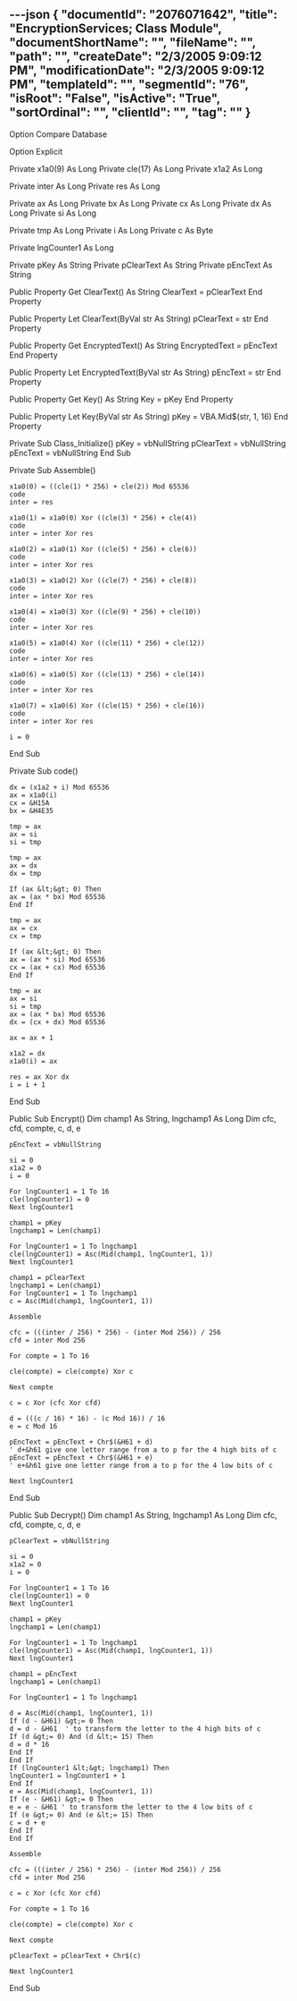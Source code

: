 ---json
{
  "documentId": "2076071642",
  "title": "EncryptionServices; Class Module",
  "documentShortName": "",
  "fileName": "",
  "path": "",
  "createDate": "2/3/2005 9:09:12 PM",
  "modificationDate": "2/3/2005 9:09:12 PM",
  "templateId": "",
  "segmentId": "76",
  "isRoot": "False",
  "isActive": "True",
  "sortOrdinal": "",
  "clientId": "",
  "tag": ""
}
---

Option Compare Database

Option Explicit

Private x1a0(9) As Long
Private cle(17) As Long
Private x1a2 As Long

Private inter As Long
Private res As Long

Private ax As Long
Private bx As Long
Private cx As Long
Private dx As Long
Private si As Long

Private tmp As Long
Private i As Long
Private c As Byte

Private lngCounter1 As Long

Private pKey As String
Private pClearText As String
Private pEncText As String

Public Property Get ClearText() As String
    ClearText = pClearText
End Property

Public Property Let ClearText(ByVal str As String)
    pClearText = str
End Property

Public Property Get EncryptedText() As String
    EncryptedText = pEncText
End Property

Public Property Let EncryptedText(ByVal str As String)
    pEncText = str
End Property

Public Property Get Key() As String
    Key = pKey
End Property

Public Property Let Key(ByVal str As String)
    pKey = VBA.Mid$(str, 1, 16)
End Property

Private Sub Class_Initialize()
    pKey = vbNullString
    pClearText = vbNullString
    pEncText = vbNullString
End Sub

Private Sub Assemble()

    x1a0(0) = ((cle(1) * 256) + cle(2)) Mod 65536
    code
    inter = res
    
    x1a0(1) = x1a0(0) Xor ((cle(3) * 256) + cle(4))
    code
    inter = inter Xor res
    
    x1a0(2) = x1a0(1) Xor ((cle(5) * 256) + cle(6))
    code
    inter = inter Xor res
    
    x1a0(3) = x1a0(2) Xor ((cle(7) * 256) + cle(8))
    code
    inter = inter Xor res
    
    x1a0(4) = x1a0(3) Xor ((cle(9) * 256) + cle(10))
    code
    inter = inter Xor res
    
    x1a0(5) = x1a0(4) Xor ((cle(11) * 256) + cle(12))
    code
    inter = inter Xor res
    
    x1a0(6) = x1a0(5) Xor ((cle(13) * 256) + cle(14))
    code
    inter = inter Xor res
    
    x1a0(7) = x1a0(6) Xor ((cle(15) * 256) + cle(16))
    code
    inter = inter Xor res
    
    i = 0

End Sub

Private Sub code()
    
    dx = (x1a2 + i) Mod 65536
    ax = x1a0(i)
    cx = &H15A
    bx = &H4E35
    
    tmp = ax
    ax = si
    si = tmp
    
    tmp = ax
    ax = dx
    dx = tmp
    
    If (ax &lt;&gt; 0) Then
    ax = (ax * bx) Mod 65536
    End If
    
    tmp = ax
    ax = cx
    cx = tmp
    
    If (ax &lt;&gt; 0) Then
    ax = (ax * si) Mod 65536
    cx = (ax + cx) Mod 65536
    End If
    
    tmp = ax
    ax = si
    si = tmp
    ax = (ax * bx) Mod 65536
    dx = (cx + dx) Mod 65536
    
    ax = ax + 1
    
    x1a2 = dx
    x1a0(i) = ax
    
    res = ax Xor dx
    i = i + 1

End Sub

Public Sub Encrypt()
    Dim champ1 As String, lngchamp1 As Long
    Dim cfc, cfd, compte, c, d, e

    pEncText = vbNullString

    si = 0
    x1a2 = 0
    i = 0

    For lngCounter1 = 1 To 16
    cle(lngCounter1) = 0
    Next lngCounter1

    champ1 = pKey
    lngchamp1 = Len(champ1)

    For lngCounter1 = 1 To lngchamp1
    cle(lngCounter1) = Asc(Mid(champ1, lngCounter1, 1))
    Next lngCounter1

    champ1 = pClearText
    lngchamp1 = Len(champ1)
    For lngCounter1 = 1 To lngchamp1
    c = Asc(Mid(champ1, lngCounter1, 1))

    Assemble

    cfc = (((inter / 256) * 256) - (inter Mod 256)) / 256
    cfd = inter Mod 256

    For compte = 1 To 16

    cle(compte) = cle(compte) Xor c

    Next compte

    c = c Xor (cfc Xor cfd)

    d = (((c / 16) * 16) - (c Mod 16)) / 16
    e = c Mod 16

    pEncText = pEncText + Chr$(&H61 + d)
    ' d+&h61 give one letter range from a to p for the 4 high bits of c
    pEncText = pEncText + Chr$(&H61 + e)
    ' e+&h61 give one letter range from a to p for the 4 low bits of c

    Next lngCounter1

End Sub

Public Sub Decrypt()
    Dim champ1 As String, lngchamp1 As Long
    Dim cfc, cfd, compte, c, d, e

    pClearText = vbNullString

    si = 0
    x1a2 = 0
    i = 0

    For lngCounter1 = 1 To 16
    cle(lngCounter1) = 0
    Next lngCounter1

    champ1 = pKey
    lngchamp1 = Len(champ1)

    For lngCounter1 = 1 To lngchamp1
    cle(lngCounter1) = Asc(Mid(champ1, lngCounter1, 1))
    Next lngCounter1

    champ1 = pEncText
    lngchamp1 = Len(champ1)

    For lngCounter1 = 1 To lngchamp1

    d = Asc(Mid(champ1, lngCounter1, 1))
    If (d - &H61) &gt;= 0 Then
    d = d - &H61  ' to transform the letter to the 4 high bits of c
    If (d &gt;= 0) And (d &lt;= 15) Then
    d = d * 16
    End If
    End If
    If (lngCounter1 &lt;&gt; lngchamp1) Then
    lngCounter1 = lngCounter1 + 1
    End If
    e = Asc(Mid(champ1, lngCounter1, 1))
    If (e - &H61) &gt;= 0 Then
    e = e - &H61 ' to transform the letter to the 4 low bits of c
    If (e &gt;= 0) And (e &lt;= 15) Then
    c = d + e
    End If
    End If

    Assemble

    cfc = (((inter / 256) * 256) - (inter Mod 256)) / 256
    cfd = inter Mod 256

    c = c Xor (cfc Xor cfd)

    For compte = 1 To 16

    cle(compte) = cle(compte) Xor c

    Next compte

    pClearText = pClearText + Chr$(c)

    Next lngCounter1
End Sub
